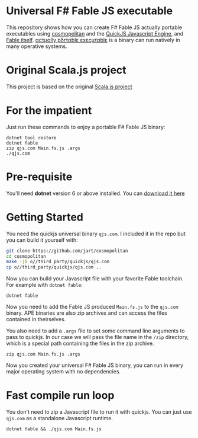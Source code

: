 # Universal F# Fable JS executable

This repository shows how you can create F# Fable JS actually portable executables
using [cosmopolitan](https://github.com/jart/cosmopolitan) and the [QuickJS Javascript Engine](https://bellard.org/quickjs/), and [Fable itself](https://fable.io/).
[αcτµαlly pδrταblε εxεcµταblε](https://justine.lol/ape.html) is a binary can run natively
in many operative systems.

# Original Scala.js project

This project is based on the original [Scala.js project](https://github.com/lolgab/cosmopolitan-scalajs-example)

# For the impatient

Just run these commands to enjoy a portable F# Fable JS binary:

```
dotnet tool restore
dotnet fable
zip qjs.com Main.fs.js .args
./qjs.com
```


# Pre-requisite

You'll need **dotnet** version 6 or above installed.
You can [download it here](https://dotnet.microsoft.com/en-us/download)


# Getting Started

You need the quickjs universal binary `qjs.com`.
I included it in the repo but you can build it yourself with:

```bash
git clone https://github.com/jart/cosmopolitan
cd cosmopolitan
make -j8 o//third_party/quickjs/qjs.com
cp o//third_party/quickjs/qjs.com ..
```

Now you can build your Javascript file with your favorite Fable toolchain.
For example with `dotnet fable`:
```
dotnet fable
```

Now you need to add the Fable JS produced `Main.fs.js` to the `qjs.com` binary.
APE binaries are also zip archives and can access the files contained in theirselves.

You also need to add a `.args` file to set some command line arguments to pass
to quickjs. In our case we will pass the file name in the `/zip` directory,
which is a special path containing the files in the zip archive.

```
zip qjs.com Main.fs.js .args
```

Now you created your universal F# Fable JS binary, you can run in every major
operating system with no dependencies.

# Fast compile run loop

You don't need to zip a Javascript file to run it with quickjs.
You can just use `qjs.com` as a standalone Javascript runtime.

```
dotnet fable && ./qjs.com Main.fs.js
```
